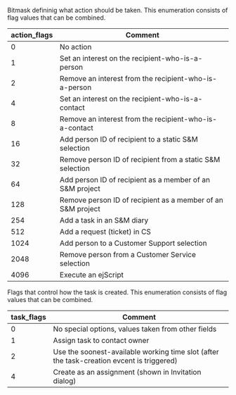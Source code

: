 
Bitmask defininig what action should be taken. This enumeration consists of flag values that can be combined.

| action\_flags | Comment |
|---|---|
| 0 | No action |
| 1 | Set an interest on the recipient-who-is-a-person |
| 2 | Remove an interest from the recipient-who-is-a-person |
| 4 | Set an interest on the recipient-who-is-a-contact |
| 8 | Remove an interest from the recipient-who-is-a-contact |
| 16 | Add person ID of recipient to a static S&M selection |
| 32 | Remove person ID of recipient from a static S&M selection |
| 64 | Add person ID of recipient as a member of an S&M project |
| 128 | Remove person ID of recipient as a member of an S&M project |
| 254 | Add a task in an S&M diary |
| 512 | Add a request (ticket) in CS |
| 1024 | Add person to a Customer Support selection |
| 2048 | Remove person from a Customer Service selection |
| 4096 | Execute an ejScript |

Flags that control how the task is created. This enumeration consists of flag values that can be combined.

| task\_flags | Comment |
|---|---|
| 0 | No special options, values taken from other fields |
| 1 | Assign task to contact owner |
| 2 | Use the soonest-available working time slot (after the task-creation evcent is triggered) |
| 4 | Create as an assignment (shown in Invitation dialog) |
